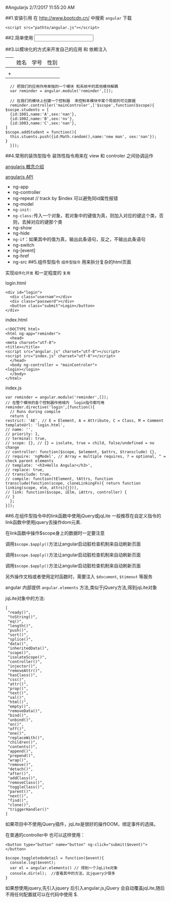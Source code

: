 #Angularjs
2/7/2017 11:55:20 AM
 
##1.安装引用
在 http://www.bootcdn.cn/ 中搜索 `angular` 下载

    <script src="pathto/angular.js"></script>
##2.简单使用
    <!DOCTYPE html>
    <!-- 这里使用 ng-app 指令  -->
    <html  ng-app="reminder">
      <head>
    <meta charset="utf-8">
    <title></title>
    <script src="angualr.js" charset="utf-8"></script>
      </head>
      <!-- 这里使用 ng-controller -->
      <body ng-controller="mainControler">
    <!-- ng-model指令 会在作用域中的 $scope 上 放置一个 info 的属性  值为input的值 -->
    <input type="text" name="name" value="" ng-model="info">
    <!-- 双花括号中可以写 angular 表达式  下面写法为取出 $scope上的 info 属性的值-->
    <p></p>
      </body>
      <!-- controller的作用域范围在这里结束-->
    </html>
##3.以模块化的方式来开发自己的应用 和 依赖注入
    <!DOCTYPE html>
    <html  ng-app="reminder">
      <head>
    <meta charset="utf-8">
    <title></title>
    <script src="angular.js"></script>
    <script src="index.js"></script>
      </head>
      <body ng-controller="mainControler">
    <table>
      <thead>
      <th>
      <td>姓名</td>
      <td>学号</td>
      <td>性别</td>
      </th>
      </thead>
      <tbody>
      <!-- ng-repeat 指令能从作用的$scopes身上取到数据，帮我们完成渲染-->
      <!-- 他会在每次数据变动的时候帮我们重新渲染 -->
      <tr ng-repeat="v in students">
      <td> </td>
      <td> </td>
      <td> </td>
      </tr>
      <tr>
      <td ng-click="addStudent()">+</td>
      </tr>
      </tbody>
    </table>
      </body>
    </html>

> 

	  // 把我们的应用作用单独的一个模块 和系统中的其他模块解耦
      var reminder = angular.module('reminder',[]);
    
      // 在我们的模块上创建一个控制器  来控制本模块中某个局部的可见数据
      reminder.controller('mainControler',['$scope',function($scope){
    $socpe.students = [
      {id:1001,name:'A',sex:'nan'},
      {id:1002,name:'B',sex:'nv'},
      {id:1003,name:'C',sex:'nan'},
    ]
    $scope.addStudent = function(){
      this.stuents.push({id:Math.random(),name:'new man', sex:'nan'});
    }
      }]);
##4.常用的装饰型指令
装饰性指令用来在 view 和 controler 之间协调运作

[angularjs 概念介绍](http://docs.ngnice.com/api)

[angularjs API](http://docs.ngnice.com/api)

- ng-app
- ng-controller
- ng-repeat // track by $index 可以避免同id属性报错
- ng-model
- `ng-init:`
- `ng-class:`传入一个对象，若对象中的键值为真，则加入对应的键这个类，否则，去掉对应的键那个类
- ng-show
- ng-hide
- `ng-if`：如果其中的值为真，输出此条语句，反之，不输出此条语句
- ng-switch
- ng-[event]
- ng-href
- ng-src
##5.组件型指令
`组件型指令` 用来拆分复杂的html页面

实现`组件化开发` 和一定程度的 `复用`

login.html

    <div id="login">
      <div class="usernam"></div>
      <div class="password"></div>
      <button class="submit">Login</button>
    </div>

index.html

    <!DOCTYPE html>
    <html ng-app="reminder">
      <head>
    <meta charset="utf-8">
    <title></title>
    <script src="angular.js" charset="utf-8"></script>
    <script src="index.js" charset="utf-8"></script>
      </head>
      <body ng-controller = "mainControler">
    <login></login>
      </body>
    </html>
index.js

    var reminder = angular.module('reminder',[]);
    // 在整个模块的各个控制器作用域内  login指令都可用
    reminder.directive('login',[function(){
      // Runs during compile
      return {
    restrict: 'AE', // E = Element, A = Attribute, C = Class, M = Comment
    templateUrl: 'login.html',
    // name: '',
    // priority: 1,
    // terminal: true,
    // scope: {}, // {} = isolate, true = child, false/undefined = no change
    // controller: function($scope, $element, $attrs, $transclude) {},
    // require: 'ngModel', // Array = multiple requires, ? = optional, ^ = check parent elements
    // template: '<h3>Hello Angular</h3>',
    // replace: true,
    // transclude: true,
    // compile: function(tElement, tAttrs, function transclude(function(scope, cloneLinkingFn){ return function linking(scope, elm, attrs){}})),
    // link: function($scope, iElm, iAttrs, controller) {
    // }
      };
    }]);
##6.在组件型指令中的link函数中使用jQuery或jqLite
一般推荐在自定义指令的link函数中使用jquery去操作dom元素.

在link函数中操作$scope身上的数据时一定要注意

调用`$scope.$apply()`方法让angular启动脏检查机制来自动刷新页面

调用`$scope.$apply()`方法让angular启动脏检查机制来自动刷新页面

调用`$scope.$apply()`方法让angular启动脏检查机制来自动刷新页面

另外操作文档或者使用定时函数时，需要注入 `$document`, `$timeout` 等服务

angular 内部提供 `angular.elements` 方法,类似于jQuery方法,得到jqLite对象

jqLite对象中的方法:

    [
     "ready()",
     "toString()",
     "eq()",
     "length()",
     "push()",
     "sort()",
     "splice()",
     "data()",
     "inheritedData()",
     "scope()",
     "isolateScope()",
     "controller()",
     "injector()",
     "removeAttr()",
     "hasClass()",
     "css()",
     "attr()",
     "prop()",
     "text()",
     "val()",
     "html()",
     "empty()",
     "removeData()",
     "bind()",
     "unbind()",
     "on()",
     "off()",
     "one()",
     "replaceWith()",
     "children()",
     "contents()",
     "append()",
     "prepend()",
     "wrap()",
     "remove()",
     "detach()",
     "after()",
     "addClass()",
     "removeClass()",
     "toggleClass()",
     "parent()",
     "next()",
     "find()",
     "clone()",
     "triggerHandler()"
    ]
如果项目中不使用jQuery插件，jqLite是很好的操作DOM，绑定事件的选择。

在普通的controller中 也可以这样使用：

	<button type="button" name="button" ng-click="submit($event)"></button>

> 

    $scope.toggletododetail = function($event){
      console.log($event);
      var el = angular.elements() // 得到一个JqLite对象
      console.dir(el);  //查看其中的方法，比jquery少很多
    }

如果想使用jquery,先引入jquery 后引入angular.js,jQuery 会自动覆盖jqLite,随后不用任何配置就可以在代码中使用 $.